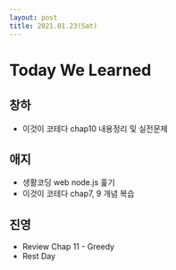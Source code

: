 ```yaml
---
layout: post
title: 2021.01.23(Sat)
---
```

# Today We Learned

## 창하

- 이것이 코테다 chap10 내용정리 및 실전문제

## 애지

- 생활코딩 web node.js 훑기
- 이것이 코테다 chap7, 9 개념 복습

## 진영

- Review Chap 11 - Greedy
- Rest Day